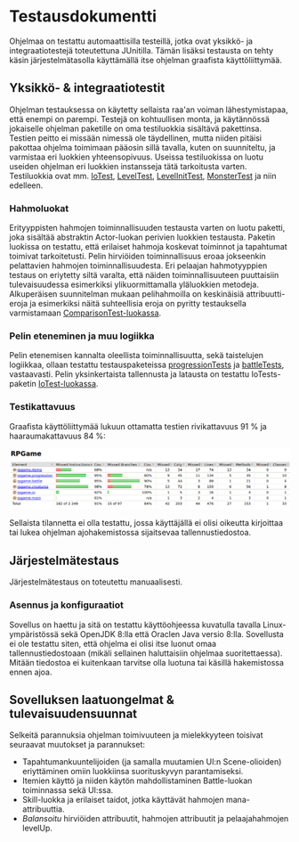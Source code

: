 # Testausdokumentti

Ohjelmaa on testattu automaattisilla testeillä, jotka ovat yksikkö- ja integraatiotestejä toteutettuna JUnitilla. Tämän lisäksi testausta on tehty käsin järjestelmätasolla käyttämällä itse ohjelman graafista käyttöliittymää.

## Yksikkö- & integraatiotestit

Ohjelman testauksessa on käytetty sellaista raa'an voiman lähestymistapaa, että enempi on parempi. Testejä on kohtuullisen monta, ja käytännössä jokaiselle ohjelman paketille on oma testiluokkia sisältävä pakettinsa. Testien peitto ei missään nimessä ole täydellinen, mutta niiden pitäisi pakottaa ohjelma toimimaan pääosin sillä tavalla, kuten on suunniteltu, ja varmistaa eri luokkien yhteensopivuus. Useissa testiluokissa on luotu useiden ohjelman eri luokkien instansseja tätä tarkoitusta varten. Testiluokkia ovat mm. [IoTest](https://github.com/duckling747/ot-harjoitustyo/blob/master/RPGame/src/test/java/IoTests/IoTest.java), [LevelTest](https://github.com/duckling747/ot-harjoitustyo/blob/master/RPGame/src/test/java/progressionTests/LevelTest.java), [LevelInitTest](https://github.com/duckling747/ot-harjoitustyo/blob/master/RPGame/src/test/java/initTests/LevelInitTest.java), [MonsterTest](https://github.com/duckling747/ot-harjoitustyo/blob/master/RPGame/src/test/java/actorsTests/MonsterTest.java) ja niin edelleen.

### Hahmoluokat

Erityyppisten hahmojen toiminnallisuuden testausta varten on luotu paketti, joka sisältää abstraktin Actor-luokan perivien luokkien testausta. Paketin luokissa on testattu, että erilaiset hahmoja koskevat toiminnot ja tapahtumat toimivat tarkoitetusti. Pelin hirviöiden toiminnallisuus eroaa jokseenkin pelattavien hahmojen toiminnallisuudesta. Eri pelaajan hahmotyyppien testaus on eriytetty siltä varalta, että näiden toiminnallisuuteen puuttaisiin tulevaisuudessa esimerkiksi ylikuormittamalla yläluokkien metodeja. Alkuperäisen suunnitelman mukaan pelihahmoilla on keskinäisiä attribuutti-eroja ja esimerkiksi näitä suhteellisia eroja on pyritty testauksella varmistamaan [ComparisonTest-luokassa](https://github.com/duckling747/ot-harjoitustyo/blob/master/RPGame/src/test/java/actorsTests/ComparisonTest.java).

### Pelin eteneminen ja muu logiikka

Pelin etenemisen kannalta oleellista toiminnallisuutta, sekä taistelujen logiikkaa, ollaan testattu testauspaketeissa [progressionTests](https://github.com/duckling747/ot-harjoitustyo/tree/master/RPGame/src/test/java/progressionTests) ja [battleTests](https://github.com/duckling747/ot-harjoitustyo/tree/master/RPGame/src/test/java/battleTests), vastaavasti. Pelin yksinkertaista tallennusta ja latausta on testattu IoTests-paketin [IoTest-luokassa](https://github.com/duckling747/ot-harjoitustyo/blob/master/RPGame/src/test/java/IoTests/IoTest.java).

### Testikattavuus

Graafista käyttöliittymää lukuun ottamatta testien rivikattavuus 91 % ja haaraumakattavuus 84 %:

![kattavuus](https://github.com/duckling747/ot-harjoitustyo/blob/master/dokumentointi/images/kattavuus.png)

Sellaista tilannetta ei olla testattu, jossa käyttäjällä ei olisi oikeutta kirjoittaa tai lukea ohjelman ajohakemistossa sijaitsevaa tallennustiedostoa.

## Järjestelmätestaus

Järjestelmätestaus on toteutettu manuaalisesti.

### Asennus ja konfiguraatiot

Sovellus on haettu ja sitä on testattu käyttöohjeessa kuvatulla tavalla Linux-ympäristössä sekä OpenJDK 8:lla että Oraclen Java versio 8:lla. Sovellusta ei ole testattu siten, että ohjelma ei olisi itse luonut omaa tallennustiedostoaan (mikäli sellainen haluttaisiin ohjelmaa suoritettaessa). Mitään tiedostoa ei kuitenkaan tarvitse olla luotuna tai käsillä hakemistossa ennen ajoa.

## Sovelluksen laatuongelmat & tulevaisuudensuunnat

Selkeitä parannuksia ohjelman toimivuuteen ja mielekkyyteen toisivat seuraavat muutokset ja parannukset:

- Tapahtumankuuntelijoiden (ja samalla muutamien UI:n Scene-olioiden) eriyttäminen omiin luokkiinsa suorituskyvyn parantamiseksi.
- Itemien käyttö ja niiden käytön mahdollistaminen Battle-luokan toiminnassa sekä UI:ssa.
- Skill-luokka ja erilaiset taidot, jotka käyttävät hahmojen mana-attribuuttia.
- *Balansoitu* hirviöiden attribuutit, hahmojen attribuutit ja pelaajahahmojen levelUp. 
